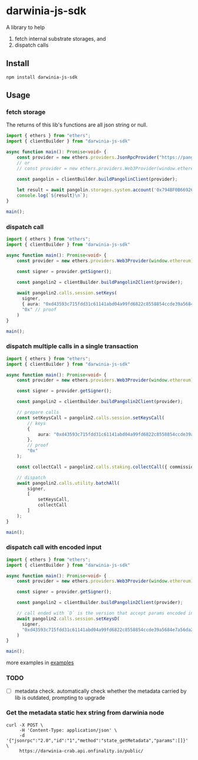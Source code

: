 # darwinia-js-sdk

A library to help 
1. fetch internal substrate storages, and
2. dispatch calls

## Install
```shell
npm install darwinia-js-sdk
```

## Usage

### fetch storage

The returns of this lib's functions are all json string or null.


```typescript
import { ethers } from "ethers";
import { clientBuilder } from "darwinia-js-sdk"

async function main(): Promise<void> {
    const provider = new ethers.providers.JsonRpcProvider("https://pangolin-rpc.darwinia.network");
    // or
    // const provider = new ethers.providers.Web3Provider(window.ethereum);

    const pangolin = clientBuilder.buildPangolinClient(provider);
  
    let result = await pangolin.storages.system.account('0x794BF0B66926D84CB735283D849f454A2A8d9a44');
    console.log(`${result}\n`);
}

main();
```
### dispatch call

```typescript
import { ethers } from "ethers";
import { clientBuilder } from "darwinia-js-sdk"

async function main(): Promise<void> {
    const provider = new ethers.providers.Web3Provider(window.ethereum);

    const signer = provider.getSigner();

    const pangolin2 = clientBuilder.buildPangolin2Client(provider);
  
    await pangolin2.calls.session.setKeys(
      signer,
      { aura: "0xd43593c715fdd31c61141abd04a99fd6822c8558854ccde39a5684e7a56da27d" }, // keys
      "0x" // proof
    )
}

main();

```

### dispatch multiple calls in a single transaction

```typescript
import { ethers } from "ethers";
import { clientBuilder } from "darwinia-js-sdk"

async function main(): Promise<void> {
    const provider = new ethers.providers.Web3Provider(window.ethereum);

    const signer = provider.getSigner();

    const pangolin2 = clientBuilder.buildPangolin2Client(provider);

    // prepare calls
    const setKeysCall = pangolin2.calls.session.setKeysCall(
        // keys
        { 
            aura: "0xd43593c715fdd31c61141abd04a99fd6822c8558854ccde39a5684e7a56da27d"
        }, 
        // proof
        "0x"
    );

    const collectCall = pangolin2.calls.staking.collectCall({ commission: 12345 });

    // dispatch
    await pangolin2.calls.utility.batchAll(
        signer, 
        [
            setKeysCall,
            collectCall
        ]
    );
}

main();

```
### dispatch call with encoded input

```typescript
import { ethers } from "ethers";
import { clientBuilder } from "darwinia-js-sdk"

async function main(): Promise<void> {
    const provider = new ethers.providers.Web3Provider(window.ethereum);

    const signer = provider.getSigner();

    const pangolin2 = clientBuilder.buildPangolin2Client(provider);

    // call ended with `D` is the version that accept params encoded in scale codec  
    await pangolin2.calls.session.setKeysD(
      signer,
      "0xd43593c715fdd31c61141abd04a99fd6822c8558854ccde39a5684e7a56da27d00", // encoded (keys, proof)
    )
}

main();

```

more examples in [examples](./examples)

### TODO

- [ ] metadata check. automatically check whether the metadata carried by lib is outdated, prompting to upgrade

### Get the metadata static hex string from darwinia node
```shell
curl -X POST \
     -H 'Content-Type: application/json' \
     -d '{"jsonrpc":"2.0","id":"1","method":"state_getMetadata","params":[]}' \
     https://darwinia-crab.api.onfinality.io/public/
```


